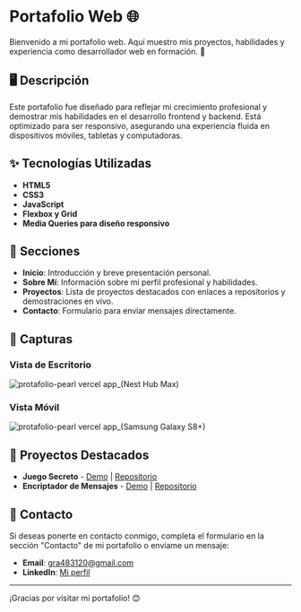 # Portafolio Web 🌐  

Bienvenido a mi portafolio web. Aquí muestro mis proyectos, habilidades y experiencia como desarrollador web en formación. 🚀  

## 🖥️ Descripción  

Este portafolio fue diseñado para reflejar mi crecimiento profesional y demostrar mis habilidades en el desarrollo frontend y backend. Está optimizado para ser responsivo, asegurando una experiencia fluida en dispositivos móviles, tabletas y computadoras.  

## ✨ Tecnologías Utilizadas  

- **HTML5**  
- **CSS3**  
- **JavaScript**  
- **Flexbox y Grid**  
- **Media Queries para diseño responsivo**  

## 📂 Secciones  

- **Inicio**: Introducción y breve presentación personal.  
- **Sobre Mí**: Información sobre mi perfil profesional y habilidades.  
- **Proyectos**: Lista de proyectos destacados con enlaces a repositorios y demostraciones en vivo.  
- **Contacto**: Formulario para enviar mensajes directamente.  

## 📸 Capturas  

### Vista de Escritorio  
![protafolio-pearl vercel app_(Nest Hub Max)](https://github.com/user-attachments/assets/5e444cd6-9f56-4a3a-b055-51368daa1a38)
 

### Vista Móvil  
![protafolio-pearl vercel app_(Samsung Galaxy S8+)](https://github.com/user-attachments/assets/860240c2-c7c7-4ee6-9d12-ab37d59857bf)


## 🚀 Proyectos Destacados  

- **Juego Secreto** - [Demo](https://challenge-encriptador-giovanni-alca.vercel.app/) | [Repositorio](https://github.com/GiovanniAlca/ChallengeEncriptador_GiovanniAlca)  
- **Encriptador de Mensajes** - [Demo](https://juego-secreto-fawn-gamma.vercel.app/) | [Repositorio](https://github.com/GiovanniAlca/juego-secreto)   

## 📧 Contacto  

Si deseas ponerte en contacto conmigo, completa el formulario en la sección "Contacto" de mi portafolio o envíame un mensaje:  

- **Email**: gra483120@gmail.com 
- **LinkedIn**: [Mi perfil](https://www.linkedin.com/in/giovanni-marcelo-ramirez-alca/)  

---

¡Gracias por visitar mi portafolio! 😊  

